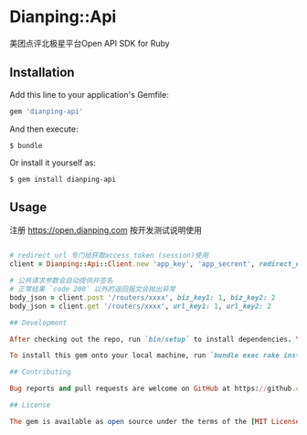 # Dianping::Api

美团点评北极星平台Open API SDK for Ruby

## Installation

Add this line to your application's Gemfile:

```ruby
gem 'dianping-api'
```

And then execute:

    $ bundle

Or install it yourself as:

    $ gem install dianping-api

## Usage

注册 https://open.dianping.com 按开发测试说明使用

```ruby

# redirect_url 专门给获取access_token (session)使用
client = Dianping::Api::Client.new 'app_key', 'app_secrent', redirect_url: 'https://example.org/callback'

# 公共请求参数会自动提供并签名
# 正常结果 `code 200` 以外的返回报文会抛出异常
body_json = client.post '/routers/xxxx', biz_key1: 1, biz_key2: 2 
body_json = client.get '/routers/xxxx', url_key1: 1, url_key2: 2 

## Development

After checking out the repo, run `bin/setup` to install dependencies. You can also run `bin/console` for an interactive prompt that will allow you to experiment.

To install this gem onto your local machine, run `bundle exec rake install`. To release a new version, update the version number in `version.rb`, and then run `bundle exec rake release`, which will create a git tag for the version, push git commits and tags, and push the `.gem` file to [rubygems.org](https://rubygems.org).

## Contributing

Bug reports and pull requests are welcome on GitHub at https://github.com/[USERNAME]/dianping-api.

## License

The gem is available as open source under the terms of the [MIT License](https://opensource.org/licenses/MIT).

